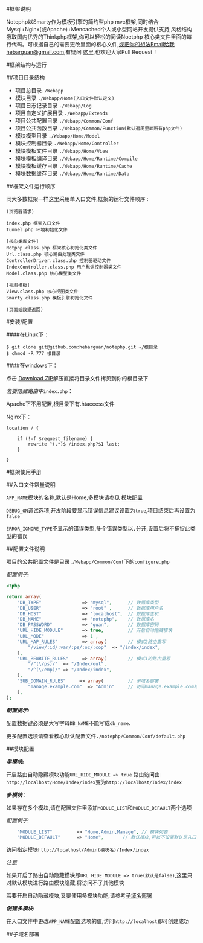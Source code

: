 #框架说明


Notephp以Smarty作为模板引擎的简约型php mvc框架,同时结合Mysql+Nginx(或Apache)+Mencached个人或小型网站开发提供支持,风格结构吸取国内优秀的Thinkphp框架,你可以轻松的阅读Noetphp 核心类文件里面的每行代码。可根据自己的需要更改里面的核心文件,或把你的想法Email给我hebarguan@gmail.com,有疑问 [这里](https://github.com/hebarguan/notephp/issues),也欢迎大家Pull Request！

#框架结构与运行

##项目目录结构
* 项目总目录`./Webapp`
* 模块目录 `./Webapp/Home(入口文件默认定义)`
* 项目日志记录目录 `./Webapp/Log`
* 项目自定义扩展目录 `./Webapp/Extends`
* 项目公共配置目录 `./Webapp/Common/Conf`
* 项目公共函数目录 `./Webapp/Common/Function(默认遍历里面所有php文件)`
* 模块模型目录 `./Webapp/Home/Model`
* 模块控制器目录 `./Webapp/Home/Controller`
* 模块模板文件目录 `./Webapp/Home/View`
* 模块模板编译目录 `./Webapp/Home/Runtime/Compile`
* 模块模板缓存目录 `./Webapp/Home/Runtime/Cache`
* 模块数据缓存目录 `./Webapp/Home/Runtime/Data`

##框架文件运行顺序

同大多数框架一样这里采用单入口文件,框架的运行文件顺序 :

```
(浏览器请求)

index.php 框架入口文件
Tunnel.php 环境初始化文件

[核心类库文件]
Notphp.class.php 框架核心初始化类文件
Url.class.php 核心路由处理类文件
ControllerDriver.class.php 控制器驱动文件
IndexController.class.php 用户默认控制器类文件
Model.class.php 核心模型类文件

[视图模板]
View.class.php 核心视图类文件
Smarty.class.php 模板引擎初始化文件

(页面或数据返回)

```
#安装/配置

####在Linux下：

```ppm
$ git clone git@github.com:hebarguan/notephp.git ~/根目录
$ chmod -R 777 根目录
```
####在windows下：

点击 [Download ZIP](https://github.com/hebarguan/notephp/archive/master.zip)解压直接将目录文件拷贝到你的根目录下

_*若要隐藏路由中*_`index.php`：

Apache下不用配置,根目录下有.htaccess文件

Nginx下：

```nginx
location / {

    if (!-f $request_filename) {
        rewrite ^(.*)$ /index.php?$1 last;
    }

}
```
#框架使用手册

##入口文件常量说明

`APP_NAME`模块的名称,默认是Home,多模块请参见 [模块配置](#模块配置)

`DEBUG_ON`调试选项,开发阶段要显示错误信息建议设置为`true`,项目结束后再设置为`false` 

`ERROR_IGNORE_TYPE`不显示的错误类型,多个错误类型以`,`分开,设置后将不捕捉此类型的错误


##配置文件说明

项目的公共配置文件是目录`./Webapp/Common/Conf`下的`configure.php`

_*配置例子:*_

```php
<?php

return array(
    "DB_TYPE"               => "mysql",      // 数据库类型
    "DB_USER"               => "root" ,      // 数据库用户名
    "DB_HOST"               => "localhost",  // 数据库主机
    "DB_NAME"               => "notephp",    // 数据库名
    "DB_PASSWORD"           => "guan",       // 数据库密码
    "URL_HIDE_MODULE"       => true,         // 开启自动隐藏模块
    "URL_MODE"              => 1 ,
    "URL_MAP_RULES"         => array(        // 模式2路由重写
        "/view/:id/:var/:ps/:oc/:cop"  => "/index/index",
    ),
    "URL_REWRITE_RULES"     => array(        // 模式1的路由重写
        "/^(\/ps)/"  => "/Index/out",
        "/^(\/emp)/" => "/Index/index",
    ),
    "SUB_DOMAIN_RULES"     => array(         // 子域名部署
        "manage.example.com"  => "Admin"     // 访问manage.example.com将指向Admin模块
    ),
);
```
_**配置提示:**_

配置数据键必须是大写字母`DB_NAME`不能写成`db_name`.

更多配置选项请查看核心默认配置文件`./notephp/Common/Conf/default.php`

##模块配置

_**单模块:**_

开启路由自动隐藏模块功能`URL_HIDE_MODULE => true`
路由访问由`http://localhost/Home/Index/index`变为`http://localhost/Index/index`

_**多模块**_：

如果存在多个模块,请在配置文件里添加`MODULE_LIST`和`MODULE_DEFAULT`两个选项

_*配置例子:*_

```php
    "MODULE_LIST"         => "Home,Admin,Manage", // 模块列表
    "MODULE_DEFAULT"      => "Home",       // 默认模块,可以不设置默认是入口文件定义的APP_NAME
```
访问指定模块`http://localhost/Admin(模块名)/Index/index`

*注意*

如果开启了路由自动隐藏模块即`URL_HIDE_MODULE => true(默认是false)`,这里只对默认模块进行路由模块隐藏,将访问不了其他模块

若要开启自动隐藏模块,又要使用多模块功能,请参考[子域名部署](#子域名部署)

_**创建多模块:**_

在入口文件中更改`APP_NAME`配置选项的值,访问`http://localhost`即可创建成功

##子域名部署



